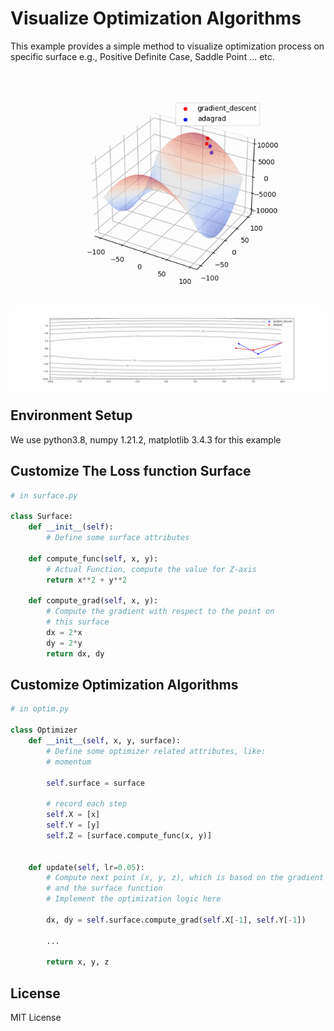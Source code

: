 # Visualize Optimization Algorithms

This example provides a simple method to visualize optimization process on specific surface e.g., Positive Definite Case, Saddle Point ... etc.

![](./demo/demo_3D.gif)
![](./demo/demo_contour.gif)

## Environment Setup
We use python3.8, numpy 1.21.2, matplotlib 3.4.3 for this example

## Customize The Loss function Surface

```python
# in surface.py

class Surface:
    def __init__(self):
        # Define some surface attributes
    
    def compute_func(self, x, y):
        # Actual Function, compute the value for Z-axis
        return x**2 + y**2
    
    def compute_grad(self, x, y):
        # Compute the gradient with respect to the point on
        # this surface
        dx = 2*x
        dy = 2*y
        return dx, dy
```

## Customize Optimization Algorithms

```python
# in optim.py

class Optimizer
    def __init__(self, x, y, surface):
        # Define some optimizer related attributes, like:
        # momentum
       
        self.surface = surface
        
        # record each step 
        self.X = [x]
        self.Y = [y]
        self.Z = [surface.compute_func(x, y)]
	

    def update(self, lr=0.05):
        # Compute next point (x, y, z), which is based on the gradient of the surface 
        # and the surface function
        # Implement the optimization logic here
        
        dx, dy = self.surface.compute_grad(self.X[-1], self.Y[-1])
        
        ...
 
        return x, y, z
```

## License
MIT License
